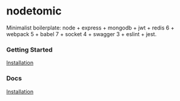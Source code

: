 # nodetomic

Minimalist boilerplate: node + express + mongodb + jwt + redis 6 + webpack 5 + babel 7 + socket 4 + swagger 3 + eslint + jest.

### Getting Started

[Installation](https://kevoj.github.io/nodetomic/getting-started/installation.html)
### Docs

[Installation](https://kevoj.github.io/nodetomic)
